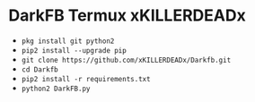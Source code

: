 # DarkFB Termux xKILLERDEADx

<ul>
<li><code>pkg install git python2</code></li>
<li><code>pip2 install --upgrade pip</code></li>
<li><code>git clone https://github.com/xKILLERDEADx/Darkfb.git</code></li>
<li><code>cd Darkfb</code></li>
<li><code>pip2 install -r requirements.txt</code></li>
<li><code>python2 DarkFB.py</code></li>
</ul>
<br />
<br />
<img src="https://github.com/xKILLERDEADx/Darkfb/blob/master/AirBrush_20200521120317.jpg />


